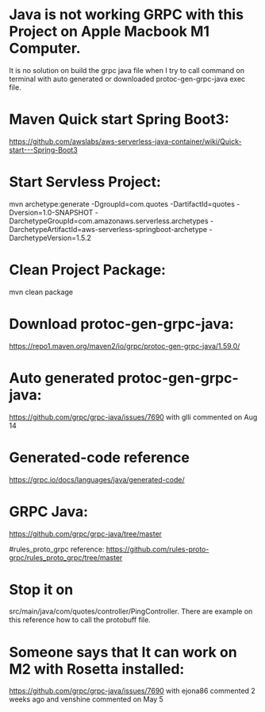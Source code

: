 # Java is not working GRPC with this Project on Apple Macbook M1 Computer.
It is no solution on build the grpc java file when I try to call command on terminal with auto generated or downloaded protoc-gen-grpc-java exec file.

# Maven Quick start Spring Boot3:
https://github.com/awslabs/aws-serverless-java-container/wiki/Quick-start---Spring-Boot3

# Start Servless Project:
mvn archetype:generate -DgroupId=com.quotes -DartifactId=quotes -Dversion=1.0-SNAPSHOT -DarchetypeGroupId=com.amazonaws.serverless.archetypes -DarchetypeArtifactId=aws-serverless-springboot-archetype -DarchetypeVersion=1.5.2

# Clean Project Package:
mvn clean package

# Download protoc-gen-grpc-java: 
https://repo1.maven.org/maven2/io/grpc/protoc-gen-grpc-java/1.59.0/

# Auto generated protoc-gen-grpc-java: 
https://github.com/grpc/grpc-java/issues/7690 with glli commented on Aug 14

# Generated-code reference
https://grpc.io/docs/languages/java/generated-code/

# GRPC Java:
https://github.com/grpc/grpc-java/tree/master

#rules_proto_grpc reference:
https://github.com/rules-proto-grpc/rules_proto_grpc/tree/master

# Stop it on 
src/main/java/com/quotes/controller/PingController.
There are example on this reference how to call the protobuff file.

# Someone says that It can work on M2 with Rosetta installed:
https://github.com/grpc/grpc-java/issues/7690 with ejona86 commented 2 weeks ago and venshine commented on May 5